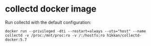 # collectd docker image


Run collectd with the default configuration:

```
docker run --privileged -dti --restart=always --uts="host" --name collectd -v /proc:/mnt/proc:ro -v /:/hostfs:ro h1kkan/collectd-docker:5.7
```
